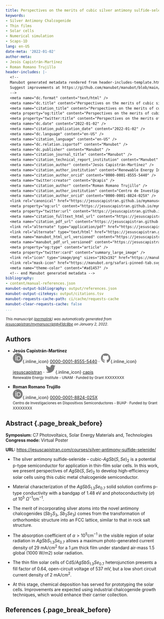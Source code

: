 ```yaml
---
title: Perspectives on the merits of cubic silver antimony sulfide-selenide thin films for solar cells
keywords:
- Silver Antimony Chalcogenide
- Thin films
- Solar cells
- Numerical simulation
- Scaps-1D
lang: en-US
date-meta: '2022-01-02'
author-meta:
- Jesús Capistrán-Martínez
- Roman Romano Trujillo
header-includes: |-
  <!--
  Manubot generated metadata rendered from header-includes-template.html.
  Suggest improvements at https://github.com/manubot/manubot/blob/main/manubot/process/header-includes-template.html
  -->
  <meta name="dc.format" content="text/html" />
  <meta name="dc.title" content="Perspectives on the merits of cubic silver antimony sulfide-selenide thin films for solar cells" />
  <meta name="citation_title" content="Perspectives on the merits of cubic silver antimony sulfide-selenide thin films for solar cells" />
  <meta property="og:title" content="Perspectives on the merits of cubic silver antimony sulfide-selenide thin films for solar cells" />
  <meta property="twitter:title" content="Perspectives on the merits of cubic silver antimony sulfide-selenide thin films for solar cells" />
  <meta name="dc.date" content="2022-01-02" />
  <meta name="citation_publication_date" content="2022-01-02" />
  <meta name="dc.language" content="en-US" />
  <meta name="citation_language" content="en-US" />
  <meta name="dc.relation.ispartof" content="Manubot" />
  <meta name="dc.publisher" content="Manubot" />
  <meta name="citation_journal_title" content="Manubot" />
  <meta name="citation_technical_report_institution" content="Manubot" />
  <meta name="citation_author" content="Jesús Capistrán-Martínez" />
  <meta name="citation_author_institution" content="Renewable Energy Institute - UNAM" />
  <meta name="citation_author_orcid" content="0000-0001-8555-5440" />
  <meta name="twitter:creator" content="@capis" />
  <meta name="citation_author" content="Roman Romano Trujillo" />
  <meta name="citation_author_institution" content="Centro de Investigaciones en Dispositivos Semiconductores - BUAP" />
  <meta name="citation_author_orcid" content="0000-0001-8824-025X" />
  <link rel="canonical" href="https://jesuscapistran.github.io/mymanuscript/" />
  <meta property="og:url" content="https://jesuscapistran.github.io/mymanuscript/" />
  <meta property="twitter:url" content="https://jesuscapistran.github.io/mymanuscript/" />
  <meta name="citation_fulltext_html_url" content="https://jesuscapistran.github.io/mymanuscript/" />
  <meta name="citation_pdf_url" content="https://jesuscapistran.github.io/mymanuscript/manuscript.pdf" />
  <link rel="alternate" type="application/pdf" href="https://jesuscapistran.github.io/mymanuscript/manuscript.pdf" />
  <link rel="alternate" type="text/html" href="https://jesuscapistran.github.io/mymanuscript/v/41dc8befe0886ebcfe319b8c5a23c46d3ae5ef00/" />
  <meta name="manubot_html_url_versioned" content="https://jesuscapistran.github.io/mymanuscript/v/41dc8befe0886ebcfe319b8c5a23c46d3ae5ef00/" />
  <meta name="manubot_pdf_url_versioned" content="https://jesuscapistran.github.io/mymanuscript/v/41dc8befe0886ebcfe319b8c5a23c46d3ae5ef00/manuscript.pdf" />
  <meta property="og:type" content="article" />
  <meta property="twitter:card" content="summary_large_image" />
  <link rel="icon" type="image/png" sizes="192x192" href="https://manubot.org/favicon-192x192.png" />
  <link rel="mask-icon" href="https://manubot.org/safari-pinned-tab.svg" color="#ad1457" />
  <meta name="theme-color" content="#ad1457" />
  <!-- end Manubot generated metadata -->
bibliography:
- content/manual-references.json
manubot-output-bibliography: output/references.json
manubot-output-citekeys: output/citations.tsv
manubot-requests-cache-path: ci/cache/requests-cache
manubot-clear-requests-cache: false
...
```







<small><em>
This manuscript
([permalink](https://jesuscapistran.github.io/mymanuscript/v/41dc8befe0886ebcfe319b8c5a23c46d3ae5ef00/))
was automatically generated
from [jesuscapistran/mymanuscript@41dc8be](https://github.com/jesuscapistran/mymanuscript/tree/41dc8befe0886ebcfe319b8c5a23c46d3ae5ef00)
on January 2, 2022.
</em></small>

## Authors



+ **Jesús Capistrán-Martínez**<br>
    ![ORCID icon](images/orcid.svg){.inline_icon}
    [0000-0001-8555-5440](https://orcid.org/0000-0001-8555-5440)
    · ![GitHub icon](images/github.svg){.inline_icon}
    [jesuscapistran](https://github.com/jesuscapistran)
    · ![Twitter icon](images/twitter.svg){.inline_icon}
    [capis](https://twitter.com/capis)<br>
  <small>
     Renewable Energy Institute - UNAM
     · Funded by Grant XXXXXXXX
  </small>

+ **Roman Romano Trujillo**<br>
    ![ORCID icon](images/orcid.svg){.inline_icon}
    [0000-0001-8824-025X](https://orcid.org/0000-0001-8824-025X)<br>
  <small>
     Centro de Investigaciones en Dispositivos Semiconductores - BUAP
     · Funded by Grant XXXXXXXX
  </small>


## Abstract {.page_break_before}

**Symposium:** C7 Photovoltaics, Solar Energy Materials and, Technologies  
**Congress mode:** Virtual Poster

**URL:** <https://jesuscapistran.com/courses/silver-antimony-sulfide-selenide/>

* The silver antimony sulfide-selenide – cubic-$AgSb(S,Se)_2$ is a potential p-type semiconductor for application in thin-film solar cells. In this work, we present perspectives of $AgSb(S,Se)_2$ to develop high-efficiency solar cells using this cubic metal chalcogenide semiconductor.

* Material characterization of the $AgSbS_{1.3}Se_{0.7}$ solid solution confirms p-type conductivity with a bandgap of 1.48 eV and photoconductivity $(\sigma$) of $10^5$  $\Omega^{-1} \text{cm}^{-1}$.

* The merit of incorporating silver atoms into the novel antimony chalcogenides ($Sb_2S_3$, $Sb_2Se_3$) comes from the transformation of orthorhombic structure into an FCC lattice, similar to that in rock salt structure.

* The absorption coefficient of $\alpha > 10^5 \text{cm}^{-1}$ in the visible region of solar radiation in $AgSbS_{1.3}Se_{0.7}$ allows a maximum photo-generated current density of 29 ${\text{mA}}/{\text{cm}^2}$ for a 1 $\mu\text{m}$ thick film under standard air-mass 1.5 global (1000 W/m2) solar radiation.

* The thin film solar cells of CdS/$AgSbS_{1.3}Se_{0.7}$ heterojunction presents a fill factor of 0.64, open-circuit voltage of 537 mV, but a low short circuit current density of 2 mA/$\text{cm}^2$.

* At this stage, chemical deposition has served for prototyping the solar cells. Improvements are expected using industrial chalcogenide growth techniques, which would enhance their carrier collection.


## References {.page_break_before}

<!-- Explicitly insert bibliography here -->
<div id="refs"></div>

